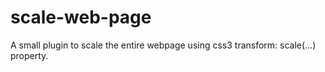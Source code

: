 # scale-web-page
A small plugin to scale the entire webpage using css3 transform: scale(...) property.
